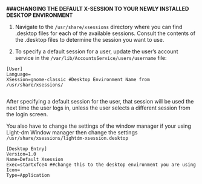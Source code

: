 **###CHANGING THE DEFAULT X-SESSION TO YOUR NEWLY INSTALLED DESKTOP ENVIRONMENT**

1.  Navigate to the `/usr/share/xsessions` directory where you can find .desktop files for each of the available sessions. Consult the contents of the .desktop files to determine the session you want to use.
    
2.  To specify a default session for a user, update the user’s account service in the `/var/lib/AccountsService/users/username`  file:
   
````
[User]
Language=
XSession=gnome-classic #Desktop Environment Name from /usr/share/xsessions/
 
 ````
    

After specifying a default session for the user, that session will be used the next time the user logs in, unless the user selects a different session from the login screen.

You also have to change the settings of the window manager if your using Light-dm Window manager then change the settings `/usr/share/xsessions/lightdm-xsession.desktop`

````
[Desktop Entry]
Version=1.0
Name=Default Xsession
Exec=startxfce4 ##change this to the desktop environment you are using
Icon=
Type=Application
````
